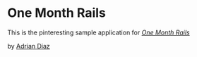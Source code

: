 # One Month Rails

This is the pinteresting sample application for
[*One Month Rails*](http://onemonthrails.com
)

by [Adrian Diaz](http:www.mrdiaz800.com)